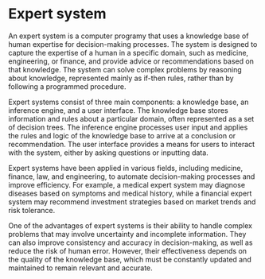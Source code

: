 # Expert system

An expert system is a computer programy that uses a knowledge base of human expertise for decision-making processes. The system is designed to capture the expertise of a human in a specific domain, such as medicine, engineering, or finance, and provide advice or recommendations based on that knowledge. The system can solve complex problems by reasoning about knowledge, represented mainly as if-then rules, rather than by following a programmed procedure.

Expert systems consist of three main components: a knowledge base, an inference engine, and a user interface. The knowledge base stores information and rules about a particular domain, often represented as a set of decision trees. The inference engine processes user input and applies the rules and logic of the knowledge base to arrive at a conclusion or recommendation. The user interface provides a means for users to interact with the system, either by asking questions or inputting data.

Expert systems have been applied in various fields, including medicine, finance, law, and engineering, to automate decision-making processes and improve efficiency. For example, a medical expert system may diagnose diseases based on symptoms and medical history, while a financial expert system may recommend investment strategies based on market trends and risk tolerance.

One of the advantages of expert systems is their ability to handle complex problems that may involve uncertainty and incomplete information. They can also improve consistency and accuracy in decision-making, as well as reduce the risk of human error. However, their effectiveness depends on the quality of the knowledge base, which must be constantly updated and maintained to remain relevant and accurate.
